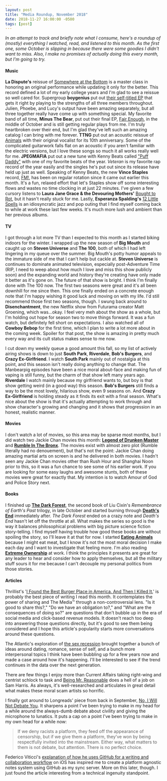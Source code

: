 ```yaml
---
layout: post
title: "Media Roundup, November 2018"
date: 2018-11-27 16:00:00 -0500
tags: [post]
---
```


*In an attempt to track and briefly note what I consume, here's a roundup of (mostly) everything I watched, read, and listened to this month. As the first one, some October is slipping in because there were some goodies I didn't want to miss. Also, I make no promises of actually doing this every month, but I'm going to try.* 

#### Music
**La Dispute's** reissue of [Somewhere at the Bottom](https://ladispute.bandcamp.com/album/somewhere-at-the-bottom-of-the-river-between-vega-and-altair-10th-anniversary) is a master class in honoring an original performance while updating it only for the better. This record defined a lot of my early college years and I'm glad to see a reissue so well cared for. Supergroup **boygenius** put out [their self-titled EP](https://open.spotify.com/album/5BRORKnC2HD5xhgUyR31SH?si=BwG5tHO6ShO9qHwpIwfXrA) that gets it right by playing to the strengths of all three members throughout. Julien, Phoebe, and Lucy's output have been amazing separately, but all three together really have come up with something special. My favorite band of all time, **Minus The Bear**, put out their final EP, [Fair Enough](https://open.spotify.com/album/2DhNO2Bdlbvo4YMhnYSala?si=bTLbCRwNRbqEPfiGjEgxBQ), in the middle of October and is still getting regular plays from me. I'm truly heartbroken over their end, but I'm glad they've left such an amazing catalog I can bring with me forever. **TTNG** put out an acoustic reissue of [Animals](https://open.spotify.com/album/5VmLDp0QQKLh51469u3uuH?si=_E9fcC9nRKutO7qO9Cg1Jg) with their original vocalist for its 10th anniversary. Some of the complicated guitarwork falls flat on an acoustic if you aren't familiar with the electric versions, but I love these songs so much it all works really well for me. **JPEGMAFIA** put out a new tune with Kenny Beats called ["Puff Daddy"](https://open.spotify.com/track/33omqR79fIXhaqdO4kQFAz?si=cUvYAIodRFKb5RnnmGxWDA) with one of my favorite beats of the year. *Veteran* is my favorite rap record of the year easily and the singles he's put out since its release have held up just as well. Speaking of Kenny Beats, the new **Vince Staples** record, [FM!](https://open.spotify.com/album/1XGGeqLZxjOMdCJhmamIn8?si=VC7SOXyASnGGRsp5Hb0xwQ), has been on regular rotation since it came out earlier this month. It's a fun, relaxed effort that let's Staples show off some interesting flows and wastes no time clocking in at just 22 minutes. I've given a few cursory listens to **Laura Jane Grace & the Devouring Mothers'** [Bought to Rot](https://open.spotify.com/album/1VlWU6EwPB5bR167AQ2gI8?si=IUdiDaUNTMagOqPB34IAGQ), but it hasn't really stuck for me. Lastly, **Esperanza Spalding's** [12 Little Spells](https://open.spotify.com/album/3mWCkfWvAFi8FSgfLNrVfg?si=U5J9GwvZRu2LCfB8MzvUBw) is an idiosyncratic jazz and pop outing that I find myself coming back to while at work these last few weeks. It's much more lush and ambient than her previous albums.

#### TV
I got through a lot more TV than I expected to this month as I started biking indoors for the winter. I wrapped up the new season of **Big Mouth** and caught up on **Steven Universe** and **The 100**, both of which I had left lingering in my queue over the summer. Big Mouth's potty humor appeals to the immature side of me that I can't help but cackle at. **Steven Universe** is continues to dominate animated television, especially post-Adventure Time (RIP, I need to weep about how much I love and miss this show publicly soon) and the expanding world and history they're creating have only made it better as it's gone on. The future of that show is bright. I think I'm finally done with The 100 now. The first two seasons were great and it's all been downhill for me since then. This one finally ended on a concrete enough note that I'm happy wishing it good luck and moving on with my life. I'd still recommend those first two seasons, though. I swung back around to **Disenchantment**, the new Netflix show from Futurama creator Matt Groening, which was...okay. I feel very meh about the show as a whole, but I'm holding out hope for season two to move things forward. It was a fun watch, but definitely fell short on expectations. I also watched all of **Cowboy Bebop** for the first time, which I plan to write a lot more about in the coming week. Spoiler for that post, the show is amazing in pretty much every way and its cult status makes sense to me now.

I cut down my weekly queue a good amount this fall, so my list of actively airing shows is down to just **South Park**, **Riverdale**, **Bob's Burgers**, and **Crazy Ex-Girlfriend**. I watch **South Park** mainly out of nostalgia at this point, and this season isn't really doing anything to change that. The Manbearpig episodes have been a nice moral about-face and making fun of vaping is still funny, but the charm of that show left many years ago. **Riverdale** I watch mainly because my girlfriend wants to, but boy is that show getting weird (in a good way) this season. **Bob's Burgers** still finds a way to be the most lovely, hilarious show, even 9 seasons on. And **Crazy Ex-Girlfriend** is holding steady as it finds its exit with a final season. What's nice about the show is that it's actually attempting to work through and show character's growing and changing and it shows that progression in an honest, realistic manner. 

#### Movies
I don't watch a lot of movies, so this area may be sparse most months, but I did watch two Jackie Chan movies this month: **[Legend of Drunken Master](https://www.imdb.com/title/tt0111512/)** and **[Rumble In The Bronx](https://www.imdb.com/title/tt0113326/)**. The movies exist with almost zero plot (Rumble literally had no denouement), but that's not the point: Jackie Chan doing amazing martial arts on screen is and he delivered in both movies. I hadn't seen any Jackie Chan movies other than Rush Hour and Shanghai Noon prior to this, so it was a fun chance to see some of his earlier work. If you are looking for some easy laughs and awesome stunts, both of these movies were great for exactly that. My intention is to watch Amour of God and Police Story next.

#### Books
I finished up **[The Dark Forest](https://www.amazon.com/Dark-Forest-Remembrance-Earths-Past/dp/0765386690)**, the second book of Liu Cixin's *Remembrance of Earth's Past* trilogy, in late October and started burning through **[Death's End](https://www.amazon.com/Deaths-End-Remembrance-Earths-Past/dp/0765386631)** immediately after. *The Dark Forest* ended on a crazy note and *Death's End* hasn't let off the throttle at all. What makes the series so good is the way it balances philosophical problems with big picture science fiction story-telling. I find myself having trouble how good these books are without spoiling the story, so I'll leave it at that for now. I started **[Eating Animals](https://www.amazon.com/Eating-Animals-Jonathan-Safran-Foer/dp/0316069884)** because I might eat meat, but I know it's not the most moral decision I make each day and I want to investigate that feeling more. I'm also reading **[Extreme Ownership](https://www.amazon.com/Extreme-Ownership-U-S-Navy-SEALs/dp/1250183863)** at work. I think the principles it presents are great for any leader to hear and consider how to apply themselves, but all the military stuff sours it for me because I can't decouple my personal politics from those stories.

#### Articles
Thrillist's '[I Found the Best Burger Place in America. And Then I Killed It.](https://www.thrillist.com/eat/portland/stanichs-closed-will-it-reopen-burger-quest)' is probably the best piece of writing I read this month. It contemplates the power of sharing and The Media™ through a non-controversial lens. "Is it good to share this?," "Do we have an obligation to?," and "What are the consequences of doing so?" are questions that don't bubble up in the era of social media and click-based revenue models. It doesn't reach too deep into answering those questions directly, but it's good to see them being considered and I hope this article's popularity starts more conversations around these questions.

The Atlantic's exploration of [the sex recession](https://www.theatlantic.com/magazine/archive/2018/12/the-sex-recession/573949/) brought together a bunch of ideas around dating, romance, sense of self, and a bunch more interpersonal topics I think have been bubbling up for a few years now and made a case around how it's happening. I'll be interested to see if the trend continues in the data over the next generation.

There are few things I enjoy more than Current Affairs taking right-wing and centrist schlock to task and [Being Mr. Reasonable](https://www.currentaffairs.org/2018/10/being-mr-reasonable) does a hell of a job on Sam Harris. As always, it's well-researched and articulates in great detail what makes these moral scam artists so horrific.

I finally got around to Longreads' piece from back in September, [No, I Will Not Debate You](https://longreads.com/2018/09/18/no-i-will-not-debate-you/). It sharpens a point I've been trying to make in my head for a while around the always-dumb debate about civility and giving the microphone to lunatics. It puts a cap on a point I've been trying to make in my own head for a while now:

> If we deny racists a platform, they feed off the appearance of censorship, but if we give them a platform, they’ve won by being respectfully invited into the mainstream. Either way, what matters to them is not debate, but attention. There is no perfect choice.

Federico Viticci's [explanation of how he uses GitHub for a writing and collaboration workflow](https://www.macstories.net/ios/my-markdown-writing-and-collaboration-workflow-powered-by-working-copy-3-6-icloud-drive-and-github/) on iOS has inspired me to create a platform agnostic notes system using GitHub as my sync server. More on this later, though. I just found the article interesting from a technical ingenuity standpoint.
